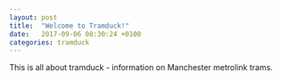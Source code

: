 ```yaml
---
layout: post
title:  "Welcome to Tramduck!"
date:   2017-09-06 08:30:24 +0100
categories: tramduck
---
```

This is all about tramduck - information on Manchester metrolink trams.
